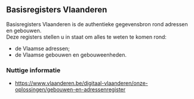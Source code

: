 ## Basisregisters Vlaanderen

Basisregisters Vlaanderen is de authentieke gegevensbron rond adressen en gebouwen.  
Deze registers stellen u in staat om alles te weten te komen rond:
- de Vlaamse adressen;
- de Vlaamse gebouwen en gebouweenheden.

### Nuttige informatie

- https://www.vlaanderen.be/digitaal-vlaanderen/onze-oplossingen/gebouwen-en-adressenregister
  
    
      
        
          
            
  
  
